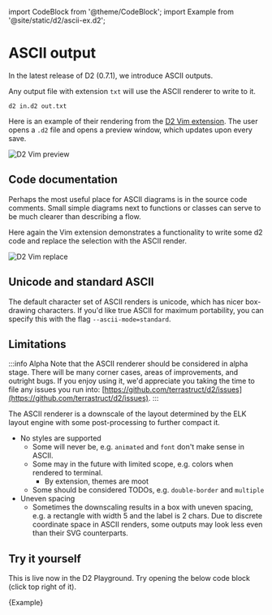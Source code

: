 import CodeBlock from '@theme/CodeBlock';
import Example from '@site/static/d2/ascii-ex.d2';

# ASCII output

In the latest release of D2 (0.7.1), we introduce ASCII outputs.

Any output file with extension `txt` will use the ASCII renderer to write to it.

```shell
d2 in.d2 out.txt
```

<!-- truncate -->

Here is an example of their rendering from the [D2 Vim extension](https://github.com/terrastruct/d2-vim). The user opens a `.d2` file and opens a preview window, which updates upon every save.

![D2 Vim preview](/blog/ascii/preview.gif)

## Code documentation

Perhaps the most useful place for ASCII diagrams is in the source code comments. Small
simple diagrams next to functions or classes can serve to be much clearer than describing
a flow.

Here again the Vim extension demonstrates a functionality to write some d2 code and
replace the selection with the ASCII render.

![D2 Vim replace](/blog/ascii/replace.gif)

## Unicode and standard ASCII

The default character set of ASCII renders is unicode, which has nicer box-drawing
characters. If you'd like true ASCII for maximum portability, you can specify this with
the flag `--ascii-mode=standard`.

## Limitations

:::info Alpha
Note that the ASCII renderer should be considered in alpha stage. There will be many
corner cases, areas of improvements, and outright bugs. If you enjoy using it, we'd
appreciate you taking the time to file any issues you run into:
[https://github.com/terrastruct/d2/issues](https://github.com/terrastruct/d2/issues).
:::

The ASCII renderer is a downscale of the layout determined by the ELK layout engine with
some post-processing to further compact it.

- No styles are supported
    - Some will never be, e.g. `animated` and `font` don't make sense in ASCII.
    - Some may in the future with limited scope, e.g. colors when rendered to terminal.
      - By extension, themes are moot
    - Some should be considered TODOs, e.g. `double-border` and `multiple`
- Uneven spacing
  - Sometimes the downscaling results in a box with uneven spacing, e.g. a rectangle with
width 5 and the label is 2 chars. Due to discrete coordinate space in ASCII renders, some
outputs may look less even than their SVG counterparts.

## Try it yourself

This is live now in the D2 Playground. Try opening the below code block (click top right
of it).

<CodeBlock className="language-d2" expandeable={true} ascii={true}>
    {Example}
</CodeBlock>
